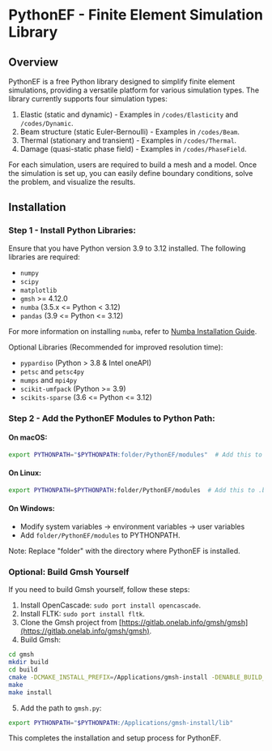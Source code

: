 # PythonEF - Finite Element Simulation Library

## Overview

PythonEF is a free Python library designed to simplify finite element simulations, providing a versatile platform for various simulation types. The library currently supports four simulation types:

1. Elastic (static and dynamic) - Examples in `/codes/Elasticity` and `/codes/Dynamic`.
2. Beam structure (static Euler-Bernoulli) - Examples in `/codes/Beam`.
3. Thermal (stationary and transient) - Examples in `/codes/Thermal`.
4. Damage (quasi-static phase field) - Examples in `/codes/PhaseField`.

For each simulation, users are required to build a mesh and a model. Once the simulation is set up, you can easily define boundary conditions, solve the problem, and visualize the results.

## Installation

### Step 1 - Install Python Libraries:

Ensure that you have Python version 3.9 to 3.12 installed. The following libraries are required:

- `numpy`
- `scipy`
- `matplotlib`
- `gmsh` >= 4.12.0
- `numba` (3.5.x <= Python < 3.12)
- `pandas` (3.9 <= Python <= 3.12)

For more information on installing `numba`, refer to [Numba Installation Guide](https://numba.readthedocs.io/en/stable/user/installing.html#numba-support-info).

Optional Libraries (Recommended for improved resolution time):

- `pypardiso` (Python > 3.8 & Intel oneAPI)
- `petsc` and `petsc4py`
- `mumps` and `mpi4py`
- `scikit-umfpack` (Python >= 3.9)
- `scikits-sparse` (3.6 <= Python <= 3.12)

### Step 2 - Add the PythonEF Modules to Python Path:

#### On macOS:

```bash
export PYTHONPATH="$PYTHONPATH:folder/PythonEF/modules"  # Add this to .zprofile
```

#### On Linux:

```bash
export PYTHONPATH=$PYTHONPATH:folder/PythonEF/modules  # Add this to .bash_aliases
```

#### On Windows:

- Modify system variables -> environment variables -> user variables
- Add `folder/PythonEF/modules` to PYTHONPATH.

Note: Replace "folder" with the directory where PythonEF is installed.

### Optional: Build Gmsh Yourself

If you need to build Gmsh yourself, follow these steps:

1. Install OpenCascade: `sudo port install opencascade`.
2. Install FLTK: `sudo port install fltk`.
3. Clone the Gmsh project from [https://gitlab.onelab.info/gmsh/gmsh](https://gitlab.onelab.info/gmsh/gmsh).
4. Build Gmsh:

```bash
cd gmsh
mkdir build
cd build
cmake -DCMAKE_INSTALL_PREFIX=/Applications/gmsh-install -DENABLE_BUILD_DYNAMIC=1 ..
make
make install
```

5. Add the path to `gmsh.py`:

```bash
export PYTHONPATH="$PYTHONPATH:/Applications/gmsh-install/lib"
```

This completes the installation and setup process for PythonEF.